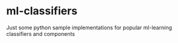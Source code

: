 # ml-classifiers
Just some python sample implementations for popular ml-learning classifiers and components
